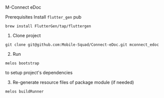 M-Connect eDoc

Prerequisites
Install `flutter_gen` pub
```shell
brew install FlutterGen/tap/fluttergen
```

1. Clone project
```shell
git clone git@github.com:Mobile-Squad/Connect-eDoc.git mconnect_edoc
```

2. Run
```shell
melos bootstrap
```
to setup project's dependencies

3. Re-generate resource files of package module (if needed)
```shell
melos buildRunner
```
